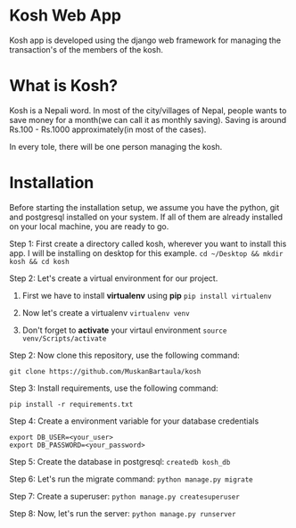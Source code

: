# Kosh Web App

Kosh app is developed using the django web framework for managing the transaction's of the members of the kosh.

# What is Kosh?
Kosh is a Nepali word. In most of the city/villages of Nepal, people wants to save money for a month(we can call it as monthly saving). Saving is around Rs.100 - Rs.1000 approximately(in most of the cases). 

In every tole, there will be one person managing the kosh.

# Installation

Before starting the installation setup, we assume you have the python, git and postgresql installed on your system. If all of them are already installed on your local machine, you are ready to go.

Step 1: First create a directory called kosh, wherever you want to install this app.
		I will be installing on desktop for this example.
			`cd ~/Desktop && mkdir kosh && cd kosh`

Step 2: Let's create a virtual environment for our project.

1. First we have to install **virtualenv** using **pip**
	`pip install virtualenv`

2. Now let's create a virtualenv
	`virtualenv venv`

3. Don't forget to **activate** your virtaul environment
	`source venv/Scripts/activate`

Step 2: Now clone this repository, use the following command:
```
git clone https://github.com/MuskanBartaula/kosh
```

Step 3: Install requirements, use the following command:
```
pip install -r requirements.txt
```

Step 4: Create a environment variable for your database credentials
```
export DB_USER=<your_user>
export DB_PASSWORD=<your_password>
```

Step 5: Create the database in postgresql:
		`createdb kosh_db`

Step 6: Let's run the migrate command:
		`python manage.py migrate`

Step 7: Create a superuser:
		`python manage.py createsuperuser`

Step 8: Now, let's run the server:
		`python manage.py runserver`

